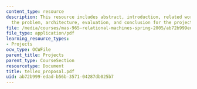 ```yaml
---
content_type: resource
description: This resource includes abstract, introduction, related work, defining
  the problem, architecture, evaluation, and conclusion for the project proposal.
file: /media/courses/mas-965-relational-machines-spring-2005/ab72b999edadb56b357104287db025b7_tellex_proposal.pdf
file_type: application/pdf
learning_resource_types:
- Projects
ocw_type: OCWFile
parent_title: Projects
parent_type: CourseSection
resourcetype: Document
title: tellex_proposal.pdf
uid: ab72b999-edad-b56b-3571-04287db025b7
---
```

